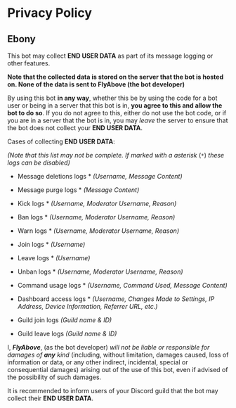 # Privacy Policy

## Ebony

This bot may collect **END USER DATA** as part of its message logging or other features.

**Note that the collected data is stored on the server that the bot is hosted on. None of the data is sent to FlyAbove (the bot developer)**

By using this bot **in any way**, whether this be by using the code for a bot user or being in a server that this bot is in, **you agree to this and allow the bot to do so**. If you do not agree to this, either do not use the bot code, or if you are in a server that the bot is in, you may _leave_ the server to ensure that the bot does not collect your **END USER DATA**.

Cases of collecting **END USER DATA**:

_(Note that this list may not be complete. If marked with a asterisk_ (`*`) _these logs can be disabled)_

- Message deletions logs * _(Username, Message Content)_

- Message purge logs * _(Message Content)_

- Kick logs * _(Username, Moderator Username, Reason)_

- Ban logs * _(Username, Moderator Username, Reason)_

- Warn logs * _(Username, Moderator Username, Reason)_

- Join logs * _(Username)_

- Leave logs * _(Username)_

- Unban logs * _(Username, Moderator Username, Reason)_

- Command usage logs * _(Username, Command Used, Message Content)_

- Dashboard access logs * _(Username, Changes Made to Settings, IP Address, Device Information, Referrer URL, etc.)_

- Guild join logs _(Guild name & ID)_

- Guild leave logs _(Guild name & ID)_

I, ***FlyAbove***, (as the bot developer) _will not be liable or responsible for damages of_ ***any*** _kind_ (including, without limitation, damages caused, loss of information or data, or any other indirect, incidental, special or consequential damages) arising out of the use of this bot, even if advised of the possibility of such damages.

It is recommended to inform users of your Discord guild that the bot may collect their **END USER DATA**.


